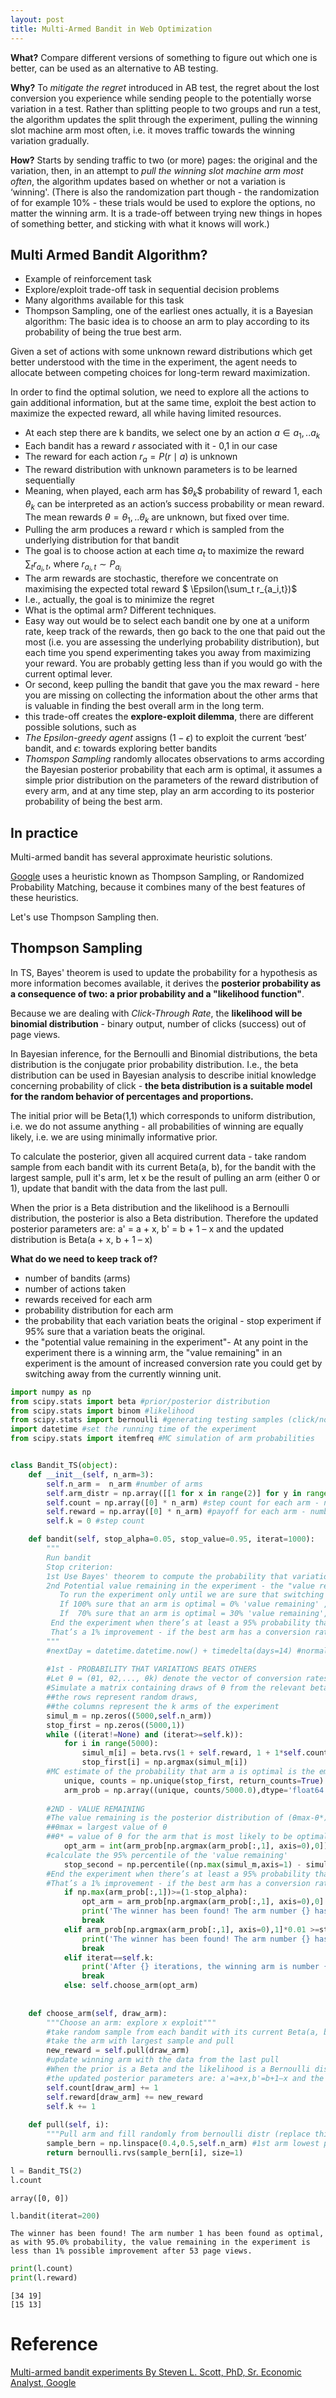 ```yaml
---
layout: post
title: Multi-Armed Bandit in Web Optimization
---
```

**What?** Compare different versions of something to figure out which one is better, can be used as an alternative to AB testing.

**Why?** To *mitigate the regret* introduced in AB test, the regret about the lost conversion you experience while sending people to the potentially worse variation in a test. Rather than splitting people to two groups and run a test, the algorithm updates the split through the experiment, pulling the winning slot machine arm most often, i.e. it moves traffic towards the winning variation gradually.

**How?** Starts by sending traffic to two (or more) pages: the original and the variation, then, in an attempt to *pull the winning slot machine arm most often*, the algorithm updates based on whether or not a variation is ‘winning'. (There is also the randomization part though - the randomization of for example 10% - these trials would be used to explore the options, no matter the winning arm. It is a trade-off between trying new things in hopes of something better, and sticking with what it knows will work.)


## Multi Armed Bandit Algorithm?

- Example of reinforcement task
- Explore/exploit trade-off task in sequential decision problems
- Many algorithms available for this task
 - Thompson Sampling, one of the earliest ones actually, it is a Bayesian algorithm: The basic idea is to choose an arm to play according to its probability of being the true best arm. 


Given a set of actions with some unknown reward distributions which get better understood with the time in the experiment, the agent needs to allocate between competing choices for long-term reward maximization.

In order to find the optimal solution, we need to explore all the actions to gain additional information, but at the same time, exploit the best action to maximize the expected reward, all while having limited resources.

  

- At each step there are k bandits, we select one by an action $a \in {a_1,..a_k}$
- Each bandit has a reward $r$ associated with it - 0,1 in our case
- The reward for each action $r_a = P(r \mid  a)$ is unknown
- The reward distribution with unknown parameters is to be learned sequentially
- Meaning, when played, each arm has \$$\theta_k$$ probability of reward 1, each $\theta_k$ can be interpreted as an action’s success probability or mean reward. The mean rewards $\theta = \theta_1,..\theta_k$ are unknown, but fixed over time. 
- Pulling the arm produces a reward r which is sampled from the underlying distribution for that bandit
- The goal is to choose action at each time $a_t$ to maximize the reward $\sum_t r_{a_i,t}$, where $r_{a_i,t} \sim P_{a_i}$
- The arm rewards are stochastic, therefore we concentrate on maximising the expected total reward $ \Epsilon(\sum_t r_{a_i,t})$
- I.e., actually, the goal is to minimize the regret
- What is the optimal arm? Different techniques.
- Easy way out would be to select each bandit one by one at a uniform rate, keep track of the rewards, then go back to the one that paid out the most (i.e. you are assessing the underlying probability distribution), but each time you spend experimenting takes you away from maximizing your reward. You are probably getting less than if you would go with the current optimal lever.
- Or second, keep pulling the bandit that gave you the max reward - here you are missing on collecting the information about the other arms that is valuable in finding the best overall arm in the long term.
- this trade-off creates the **explore-exploit dilemma**, there are different possible solutions, such as
 - *The Epsilon-greedy agent* assigns $(1- \epsilon)$ to exploit the current ‘best’ bandit, and $\epsilon$: towards exploring better bandits
 - *Thomspon Sampling* randomly allocates observations to arms according the Bayesian posterior probability that each arm is optimal, it assumes a simple prior distribution on the parameters of the reward distribution of every arm, and at any time step, play an arm according to its posterior probability of being the best arm.

## In practice
Multi-armed bandit has several approximate heuristic solutions.

[Google](https://support.google.com/analytics/answer/2846882?hl=en&topic=2844866&rd=1) uses a heuristic known as Thompson Sampling, or Randomized Probability Matching, because it combines many of the best features of these heuristics. 

Let's use Thompson Sampling then.

## Thompson Sampling

In TS, Bayes' theorem is used to update the probability for a hypothesis as more information becomes available, it derives the **posterior probability as a consequence of two: a prior probability and a "likelihood function"**.

Because we are dealing with *Click-Through Rate*, the **likelihood will be binomial distribution** - binary output, number of clicks (success) out of page views.

In Bayesian inference, for the Bernoulli and  Binomial distributions, the beta distribution is the conjugate prior probability distribution. I.e., the beta distribution can be used in Bayesian analysis to describe initial knowledge concerning probability of click - **the beta distribution is a suitable model for the random behavior of percentages and proportions.**

The initial prior will be Beta(1,1) which corresponds to uniform distribution, i.e. we do not assume anything - all probabilities of winning are equally likely, i.e. we are using minimally informative prior.

To calculate the posterior, given all acquired current data - take random sample from each bandit with its current Beta(a, b), for the bandit with the largest sample, pull it's arm, let x be the result of pulling an arm (either 0 or 1), update that bandit with the data from the last pull.

When the prior is a Beta distribution and the likelihood is a Bernoulli distribution, the posterior is also a Beta distribution. Therefore the updated posterior parameters are: a' = a + x, b' = b + 1 – x and the updated distribution is Beta(a + x, b + 1 – x)

**What do we need to keep track of?**
- number of bandits (arms)
- number of actions taken
- rewards received for each arm
- probability distribution for each arm
- the probability that each variation beats the original - stop experiment if 95% sure that a variation beats the original.
- the "potential value remaining in the experiment"- At any point in the experiment there is a winning arm, the "value remaining" in an experiment is the amount of increased conversion rate you could get by switching away from the currently winning unit.




```python
import numpy as np
from scipy.stats import beta #prior/posterior distribution
from scipy.stats import binom #likelihood
from scipy.stats import bernoulli #generating testing samples (click/no click)
import datetime #set the running time of the experiment
from scipy.stats import itemfreq #MC simulation of arm probabilities


class Bandit_TS(object):
    def __init__(self, n_arm=3):
        self.n_arm =  n_arm #number of arms
        self.arm_distr = np.array([[1 for x in range(2)] for y in range(n_arm)]) #prior beta(1,1) for each arm
        self.count = np.array([0] * n_arm) #step count for each arm - number of views
        self.reward = np.array([0] * n_arm) #payoff for each arm - number of clicks
        self.k = 0 #step count

    def bandit(self, stop_alpha=0.05, stop_value=0.95, iterat=1000):
        """
        Run bandit
        Stop criterion: 
        1st Use Bayes' theorem to compute the probability that variation beats others, if 95% sure that a variation beats the others then "a winner has been found"
        2nd Potential value remaining in the experiment - the "value remaining" is the amount of increased conversion rate we could get by switching away from the current champion
           To run the experiment only until we are sure that switching arms won’t help much.
           If 100% sure that an arm is optimal = 0% 'value remaining' , 
           If  70% sure that an arm is optimal = 30% 'value remaining',i.e. 30% chance that another arm is better
         End the experiment when there’s at least a 95% probability that the value remaining in the experiment is less than 1% of the champion’s conversion rate. 
         That’s a 1% improvement - if the best arm has a conversion rate of 4%, the experiment ends if the value remaining in the experiment is less than .04 percentage points of CvR.
        """   
        #nextDay = datetime.datetime.now() + timedelta(days=14) #normaly the stop criterion would be days
        
        #1st - PROBABILITY THAT VARIATIONS BEATS OTHERS
        #Let θ = (θ1, θ2,..., θk) denote the vector of conversion rates for arms 1,..k
        #Simulate a matrix containing draws of θ from the relevant beta distributions, 
        ##the rows represent random draws, 
        ##the columns represent the k arms of the experiment
        simul_m = np.zeros((5000,self.n_arm))
        stop_first = np.zeros((5000,1))
        while ((iterat!=None) and (iterat>=self.k)):
            for i in range(5000):
                simul_m[i] = beta.rvs(1 + self.reward, 1 + 1*self.count - self.reward)
                stop_first[i] = np.argmax(simul_m[i])
        #MC estimate of the probability that arm a is optimal is the empirical fraction of rows for which arm a had the largest simulated value
            unique, counts = np.unique(stop_first, return_counts=True)
            arm_prob = np.array((unique, counts/5000.0),dtype='float64').T
        
        #2ND - VALUE REMAINING
        #The value remaining is the posterior distribution of (θmax-θ*)/θ*
        ##θmax = largest value of θ
        ##θ* = value of θ for the arm that is most likely to be optimal
            opt_arm = int(arm_prob[np.argmax(arm_prob[:,1], axis=0),0])
        #calculate the 95% percentile of the 'value remaining'
            stop_second = np.percentile((np.max(simul_m,axis=1) - simul_m[:,opt_arm])/ simul_m[:,opt_arm], stop_value*100)
        #End the experiment when there’s at least a 95% probability that the value remaining in the experiment is less than 1% of the champion’s conversion rate. 
        #That’s a 1% improvement - if the best arm has a conversion rate of 4%, the experiment ends if the value remaining in the experiment is less than .04 percentage points of CvR.
            if np.max(arm_prob[:,1])>=(1-stop_alpha):
                opt_arm = arm_prob[np.argmax(arm_prob[:,1], axis=0),0]
                print('The winner has been found! The arm number {} has been found as optimal at the {} confidence level after {} page views.'.format(opt_arm,stop_alpha, self.k))
                break
            elif arm_prob[np.argmax(arm_prob[:,1], axis=0),1]*0.01 >=stop_second:
                print('The winner has been found! The arm number {} has been found as optimal, as with {}% probability, the value remaining in the experiment is less than 1% possible improvement after {} page views.'.format(opt_arm,stop_value*100,self.k))
                break   
            elif iterat==self.k:
                print('After {} iterations, the winning arm is number {}.'.format(iterat, opt_arm)) 
                break
            else: self.choose_arm(opt_arm)
                
        
    def choose_arm(self, draw_arm):
        """Choose an arm: explore x exploit"""
        #take random sample from each bandit with its current Beta(a, b) and select largest sample
        #take the arm with largest sample and pull
        new_reward = self.pull(draw_arm)
        #update winning arm with the data from the last pull
        #When the prior is a Beta and the likelihood is a Bernoulli distribution, the posterior is Beta 
        #the updated posterior parameters are: a'=a+x,b'=b+1–x and the updated distribution is Beta(a+x,b+1–x)
        self.count[draw_arm] += 1
        self.reward[draw_arm] += new_reward
        self.k += 1
             
    def pull(self, i):
        """Pull arm and fill randomly from bernoulli distr (replace this with click results: 1-click, 0-no click)"""
        sample_bern = np.linspace(0.4,0.5,self.n_arm) #1st arm lowest probability of click, last arm highest prob. of click
        return bernoulli.rvs(sample_bern[i], size=1)
```


```python
l = Bandit_TS(2)
l.count
```




    array([0, 0])




```python
l.bandit(iterat=200)
```

    The winner has been found! The arm number 1 has been found as optimal, as with 95.0% probability, the value remaining in the experiment is less than 1% possible improvement after 53 page views.



```python
print(l.count)
print(l.reward)
```

    [34 19]
    [15 13]


# Reference
[Multi-armed bandit experiments By Steven L. Scott, PhD, Sr. Economic Analyst, Google](https://support.google.com/analytics/answer/2844870?visit_id=1-636675832156905893-2036948797&hl=en&ref_topic=2844866&rd=1)
